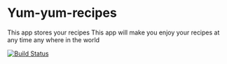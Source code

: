 # Yum-yum-recipes
This app stores your recipes
This app will make you enjoy your recipes at any time any where in the world

[![Build Status](https://travis-ci.org/doreenmatsiko/Yum-yum-recipes.svg?branch=master)](https://travis-ci.org/doreenmatsiko/Yum-yum-recipes)